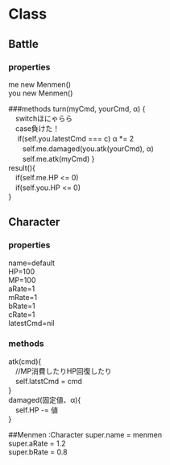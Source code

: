 # Class

## Battle
### properties
me new Menmen()  
you new Menmen()

###methods
turn(myCmd, yourCmd, α) {  
　switchほにゃらら  
　case負けた！  
　	if(self.you.latestCmd === c) α *= 2  
　　self.me.damaged(you.atk(yourCmd), α)  
　　self.me.atk(myCmd)
}  
result(){  
　if(self.me.HP <= 0)  
　if(self.you.HP <= 0)  
}


## Character
### properties
name=default  
HP=100  
MP=100  
aRate=1  
mRate=1  
bRate=1  
cRate=1  
latestCmd=nil
### methods
atk(cmd){  
　//MP消費したりHP回復したり  
　self.latstCmd = cmd  
}  
damaged(固定値、α){  
　self.HP -= 値  
}

##Menmen :Character
super.name = menmen  
super.aRate = 1.2  
super.bRate = 0.8  